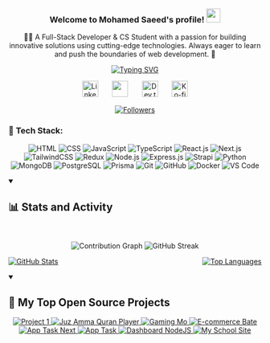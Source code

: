 <h3 align="center">
  Welcome to Mohamed Saeed's profile! 
  <img src="https://media.giphy.com/media/hvRJCLFzcasrR4ia7z/giphy.gif" width="28">
</h3>
<!-- About Me -->
<p align="center">
  👨‍💻 A Full-Stack Developer & CS Student with a passion for building innovative solutions using cutting-edge technologies. Always eager to learn and push the boundaries of web development. 🚀
</p>

<!-- Profile Picture
<p align="center">
  <a href="https://github.com/MohaMMed-S3eeD">
    <img src="https://avatars.githubusercontent.com/u/162979019?s=400&u=57a71f3f61d4245e7b19394091b7bdd887f41d1d&v=4" alt="Mohamed Saeed" width="150" height="150" style="border-radius: 50%; display: block; object-fit: cover;" />
  </a>
</p>
 -->


<!-- Typing SVG -->
<p align="center">
  <a href="https://github.com/DenverCoder1/readme-typing-svg">
    <img src="https://readme-typing-svg.herokuapp.com/?lines=Full-stack%20web%20developer;Passionate%20about%20technology%20&%20innovation;Building%20amazing%20solutions&font=Fira%20Code&center=true&width=440&height=45&color=f75c7e&vCenter=true&pause=1000&size=22" alt="Typing SVG" />
  </a>
</p>

<p align="center">
  <a href="https://www.linkedin.com/in/mohamed-saeed-3b3118263//"><img width="32px" alt="LinkedIn" title="LinkedIn" src="https://i.imgur.com/yRpa1dQ.png"/></a>
  &#8287;&#8287;&#8287;&#8287;&#8287;
  <a href="https://discord.gg/msaee_d" alt="Discord" title="Dev Pro Tips Discord Server"><img width="32px" src="https://i.imgur.com/OViZO8J.png"/></a>
  &#8287;&#8287;&#8287;&#8287;&#8287;
  <a href="https://dev.to/mohamed_saeed_52243c0cac1"><img width="32px" alt="Dev.to" title="mohamedSaeed Dev.to" src="https://i.imgur.com/mVm29vK.png"></a>
  &#8287;&#8287;&#8287;&#8287;&#8287;
  <a href="ko-fi.com/mohamedsaeed"><img width="32px" alt="Ko-fi" title="Buy me a coffee" src="https://i.imgur.com/PpLeD3K.png"/></a>
<!--   &#8287;&#8287;&#8287;&#8287;&#8287;
  <a href="http://eyl327.mywebcommunity.org/promos/"><img width="32px" alt="Free Stuff" title="Free gifts for you" src="https://i.imgur.com/0uVwkoZ.png"/></a> -->
</p>

<!-- Social Badges -->
<p align="center">
  <a href="https://github.com/MohaMMed-S3eeD?tab=followers">
    <img alt="Followers" title="Follow me on GitHub" src="https://custom-icon-badges.demolab.com/github/followers/MohaMMed-S3eeD?color=236ad3&labelColor=1155ba&style=for-the-badge&logo=person-add&label=Follow&logoColor=white"/>
  </a>
</p>


<!-- Tech Stack -->
### 🔧 **Tech Stack**:
<p align="center">
  <!-- Frontend -->
  <img src="https://img.shields.io/badge/-HTML-05122A?style=flat&logo=HTML5" alt="HTML" />
  <img src="https://img.shields.io/badge/-CSS-05122A?style=flat&logo=CSS3&logoColor=1572B6" alt="CSS" />
  <img src="https://img.shields.io/badge/-JavaScript-05122A?style=flat&logo=javascript" alt="JavaScript" />
  <img src="https://img.shields.io/badge/-TypeScript-05122A?style=flat&logo=typescript" alt="TypeScript" />
  <img src="https://img.shields.io/badge/-React.js-05122A?style=flat&logo=react" alt="React.js" />
  <img src="https://img.shields.io/badge/-Next.js-05122A?style=flat&logo=nextdotjs" alt="Next.js" />
  <img src="https://img.shields.io/badge/-TailwindCSS-05122A?style=flat&logo=tailwindcss" alt="TailwindCSS" />
  <img src="https://img.shields.io/badge/-Redux-05122A?style=flat&logo=redux" alt="Redux" />
  <!-- Backend -->
  <img src="https://img.shields.io/badge/-Node.js-05122A?style=flat&logo=node.js" alt="Node.js" />
  <img src="https://img.shields.io/badge/-Express.js-05122A?style=flat&logo=express" alt="Express.js" />
  <img src="https://img.shields.io/badge/-Strapi-05122A?style=flat&logo=strapi" alt="Strapi" />
  <img src="https://img.shields.io/badge/-Python-05122A?style=flat&logo=python" alt="Python" />
  <!-- Databases -->
  <img src="https://img.shields.io/badge/-MongoDB-05122A?style=flat&logo=mongodb" alt="MongoDB" />
  <img src="https://img.shields.io/badge/-PostgreSQL-05122A?style=flat&logo=postgresql" alt="PostgreSQL" />
  <img src="https://img.shields.io/badge/-Prisma-05122A?style=flat&logo=prisma" alt="Prisma" />
  <!-- Tools -->
  <img src="https://img.shields.io/badge/-Git-05122A?style=flat&logo=git" alt="Git" />
  <img src="https://img.shields.io/badge/-GitHub-05122A?style=flat&logo=github" alt="GitHub" />
  <img src="https://img.shields.io/badge/-Docker-05122A?style=flat&logo=docker" alt="Docker" />
  <img src="https://img.shields.io/badge/-VS%20Code-05122A?style=flat&logo=visual-studio-code&logoColor=007ACC" alt="VS Code" />
</p>

<!-- Stats and Activity -->
<!-- Stats and Activity -->
<details open>
  <summary><h2>📊 Stats and Activity</h2></summary>
  <p align="center" >
&nbsp;

<!-- Activity Graph -->
<div align="center">
  <img src="https://github-readme-activity-graph.vercel.app/graph?username=MohaMMed-S3eeD&theme=redical&hide_border=true&bg_color=0D1117&color=F8D866&line=F85D7F&point=FFFFFF" alt="Contribution Graph"/>
<img src="https://github-readme-streak-stats.herokuapp.com?user=MohaMMed-S3eeD&theme=dark" alt="GitHub Streak" />
</div>

</p>
  <p align="center" style="display: flex; justify-content: space-between; gap: 200px;">
    <a href="https://github.com/anuraghazra/github-readme-stats">
      <img src="https://github-readme-stats.vercel.app/api?username=MohaMMed-S3eeD&show_icons=true&include_all_commits=true&count_private=true&theme=radical&hide_border=true" alt="GitHub Stats" />
    </a>
    <a href="https://github.com/anuraghazra/github-readme-stats">
      <img src="https://github-readme-stats.vercel.app/api/top-langs/?username=MohaMMed-S3eeD&layout=compact&theme=radical&hide_border=true" alt="Top Languages" />
    </a>
  </p>
</details>



<!-- Projects -->
<details open>
  <summary><h2>📘 My Top Open Source  Projects</h2></summary>
  <p align="center">
    <a href="https://github.com/MohaMMed-S3eeD/x-clone-ui">
      <img src="https://denvercoder1-github-readme-stats.vercel.app/api/pin/?username=MohaMMed-S3eeD&repo=x-clone-ui&theme=react&bg_color=1F222E&title_color=F85D7F&hide_border=true&icon_color=F8D866&show_icons=false" alt="Project 1" />
    </a>
    <a href="https://github.com/MohaMMed-S3eeD/Juz-Amma-Quran-Player">
      <img src="https://denvercoder1-github-readme-stats.vercel.app/api/pin/?username=MohaMMed-S3eeD&repo=Juz-Amma-Quran-Player&theme=react&bg_color=1F222E&title_color=F85D7F&hide_border=true&icon_color=F8D866&show_icons=false" alt="Juz Amma Quran Player" />
    </a>
    <a href="https://github.com/MohaMMed-S3eeD/Gaming-Mo">
      <img src="https://denvercoder1-github-readme-stats.vercel.app/api/pin/?username=MohaMMed-S3eeD&repo=Gaming-Mo&theme=react&bg_color=1F222E&title_color=F85D7F&hide_border=true&icon_color=F8D866&show_icons=false" alt="Gaming Mo" />
    </a>
    <a href="https://github.com/MohaMMed-S3eeD/E-commerce-bate">
      <img src="https://denvercoder1-github-readme-stats.vercel.app/api/pin/?username=MohaMMed-S3eeD&repo=E-commerce-bate&theme=react&bg_color=1F222E&title_color=F85D7F&hide_border=true&icon_color=F8D866&show_icons=false" alt="E-commerce Bate" />
    </a>
    <a href="https://github.com/MohaMMed-S3eeD/app-task-next">
      <img src="https://denvercoder1-github-readme-stats.vercel.app/api/pin/?username=MohaMMed-S3eeD&repo=app-task-next&theme=react&bg_color=1F222E&title_color=F85D7F&hide_border=true&icon_color=F8D866&show_icons=false" alt="App Task Next" />
    </a>
    <a href="https://github.com/MohaMMed-S3eeD/app-task">
      <img src="https://denvercoder1-github-readme-stats.vercel.app/api/pin/?username=MohaMMed-S3eeD&repo=app-task&theme=react&bg_color=1F222E&title_color=F85D7F&hide_border=true&icon_color=F8D866&show_icons=false" alt="App Task" />
    </a>
    <a href="https://github.com/MohaMMed-S3eeD/dashboard-nodeJS">
      <img src="https://denvercoder1-github-readme-stats.vercel.app/api/pin/?username=MohaMMed-S3eeD&repo=dashboard-nodeJS&theme=react&bg_color=1F222E&title_color=F85D7F&hide_border=true&icon_color=F8D866&show_icons=false" alt="Dashboard NodeJS" />
    </a>
    <a href="https://github.com/MohaMMed-S3eeD/my-school-site">
      <img src="https://denvercoder1-github-readme-stats.vercel.app/api/pin/?username=MohaMMed-S3eeD&repo=my-school-site&theme=react&bg_color=1F222E&title_color=F85D7F&hide_border=true&icon_color=F8D866&show_icons=false" alt="My School Site" />
    </a>
  </p>
</details>


